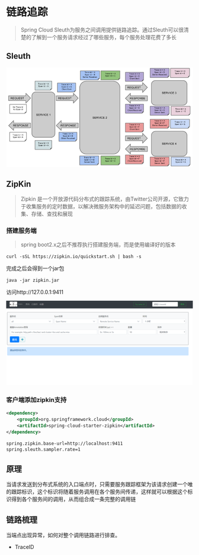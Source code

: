 # 链路追踪

>Spring Cloud Sleuth为服务之间调用提供链路追踪。通过Sleuth可以很清楚的了解到一个服务请求经过了哪些服务，每个服务处理花费了多长

## Sleuth

![链路追踪的trace与span](/assets/202232216286.png)

## ZipKin

> Zipkin 是一个开放源代码分布式的跟踪系统，由Twitter公司开源，它致力于收集服务的定时数据，以解决微服务架构中的延迟问题，包括数据的收集、存储、查找和展现

### 搭建服务端

> spring boot2.x之后不推荐执行搭建服务端，而是使用编译好的版本

```shell
curl -sSL https://zipkin.io/quickstart.sh | bash -s
```

完成之后会得到一个jar包

```shell
java -jar zipkin.jar 
```

访问http://127.0.0.1:9411

![批注 2019-07-25 164613](/assets/批注%202019-07-25%20164613.png)

### 客户端添加zipkin支持

```xml
<dependency>
    <groupId>org.springframework.cloud</groupId>
    <artifactId>spring-cloud-starter-zipkin</artifactId>
</dependency>
```
```properties
spring.zipkin.base-url=http://localhost:9411
spring.sleuth.sampler.rate=1
```

## 原理

当请求发送到分布式系统的入口端点时，只需要服务跟踪框架为该请求创建一个唯的跟踪标识，这个标识将随着服务调用在各个服务间传递，这样就可以根据这个标识得到各个服务间的调用，从而组合成一条完整的调用链

## 链路梳理

当端点出现异常，如何对整个调用链路进行排查。

- TraceID
